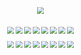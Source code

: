 <div align="center">
  <img src="https://github.com/prdie/prdie/assets/142066471/3d4d7401-9366-4b87-a0b8-2eee67eb56b5"/>
</div>
<br/>

<p align="center">
  <img src="https://img.shields.io/badge/JavaScript-F7DF1E?style=flat-square&logo=JavaScript&logoColor=fff"/>
  <img src="https://img.shields.io/badge/TypeScript-3178C6?style=flat-square&logo=TypeScript&logoColor=fff"/>
  <img src="https://img.shields.io/badge/HTML5-E34F26?style=flat-square&logo=HTML5&logoColor=fff"/>
  <img src="https://img.shields.io/badge/CSS3-1572B6?style=flat-square&logo=CSS3&logoColor=fff"/>
  <img src="https://img.shields.io/badge/Vue3-4FC08D?style=flat-square&logo=Vue.js&logoColor=fff"/>
  <img src="https://img.shields.io/badge/Vue.js-4FC08D?style=flat-square&logo=Vue.js&logoColor=fff"/>
  <img src="https://img.shields.io/badge/Bootstrap-7952B3?style=flat-square&logo=Bootstrap&logoColor=fff"/>
  <img src="https://img.shields.io/badge/Vuetify-1867C0?style=flat-square&logo=Vuetify&logoColor=fff"/>
</p>

<p align="center">
<img src="https://img.shields.io/badge/Java-007396.svg?style=flat-square&logo=Java&logoColor=fff"/>
<img src="https://img.shields.io/badge/Spring-6DB33F?style=flat-square&logo=Spring&logoColor=fff"/>
<img src="https://img.shields.io/badge/Gradle-02303A?style=flat-square&logo=Gradle&logoColor=fff"/>
<img src="https://img.shields.io/badge/Python-3776AB?style=flat-square&logo=Python&logoColor=fff"/>
<img src="https://img.shields.io/badge/PostgreSQL-4169E1?style=flat-square&logo=PostgreSQL&logoColor=fff"/>
<img src="https://img.shields.io/badge/AWS-232F3E?style=flat-square&logo=Amazon aws&logoColor=fff"/>
<img src="https://img.shields.io/badge/Notion-000000?style=flat-square&logo=Notion&logoColor=fff"/>
<img src="https://img.shields.io/badge/Git-F05032?style=flat-square&logo=Git&logoColor=fff"/>
</p>
